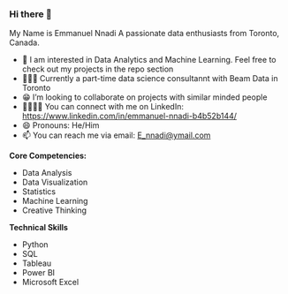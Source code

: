 ### Hi there 👋

My Name is Emmanuel Nnadi 
A passionate data enthusiasts from Toronto, Canada.

- 👀 I am interested in Data Analytics and Machine Learning. Feel free to check out my projects in the repo section
- 🧑🏿‍💻 Currently a part-time data science consultannt with Beam Data in Toronto
- 😁 I’m looking to collaborate on projects with similar minded people
- 🫱🏼‍🫲🏿 You can connect with me on LinkedIn: https://www.linkedin.com/in/emmanuel-nnadi-b4b52b144/
- 😄 Pronouns: He/Him
- 📫 You can reach me via email: E_nnadi@ymail.com

**Core Competencies:**

- Data Analysis
- Data Visualization
- Statistics
- Machine Learning
- Creative Thinking
  
**Technical Skills**

- Python
- SQL
- Tableau
- Power BI
- Microsoft Excel

<!--
**Emmanuel-Nnadi/Emmanuel-Nnadi** is a ✨ _special_ ✨ repository because its `README.md` (this file) appears on your GitHub profile.

Here are some ideas to get you started:

- 🔭 I’m currently working on Web Scraping Projects
- 🌱 I’m currently learning Advanced Data Analytics
- 👯 

- 💬 Ask me about ...
- 📫 How to reach me: ...
- 😄 Pronouns: He/Him
- ⚡ Fun fact: ...
-->
